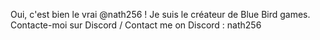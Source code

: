 Oui, c'est bien le vrai @nath256 ! Je suis le créateur de Blue Bird games.
Contacte-moi sur Discord / Contact me on Discord : nath256


<!---
nath256/nath256 is a ✨ special ✨ repository because its `README.md` (this file) appears on your GitHub profile.
You can click the Preview link to take a look at your changes.
--->
